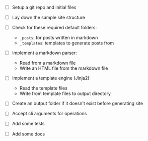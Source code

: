 - [ ] Setup a git repo and initial files

- [ ] Lay down the sample site structure

- [ ] Check for these required default folders:
    - `_posts`: for posts written in markdown
    - `_templates`: templates to generate posts from

- [ ] Implement a markdown parser:
    - Read from a markdown file
    - Write an HTML file from the markdown file

- [ ] Implement a template engine (Jinja2):
    - Read the template files
    - Write from template files to output directory

- [ ] Create an output folder if it doesn't exist before generating site
	
- [ ] Accept cli arguments for operations

- [ ] Add some tests

- [ ] Add some docs

